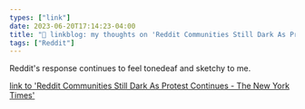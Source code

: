 ```yaml
---
types: ["link"]
date: 2023-06-20T17:14:23-04:00
title: "🔗 linkblog: my thoughts on 'Reddit Communities Still Dark As Protest Continues - The New York Times'"
tags: ["Reddit"]
---
```

Reddit's response continues to feel tonedeaf and sketchy to me.  
 

[link to 'Reddit Communities Still Dark As Protest Continues - The New York Times'](https://www.nytimes.com/2023/06/20/business/media/reddit-moderators-api-protest.html)
